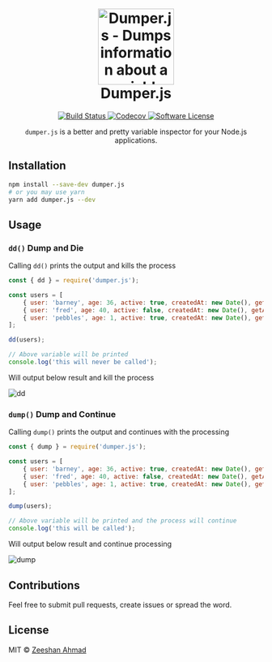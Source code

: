 <h1 align="center">
	<img height="150" src="https://cdn.rawgit.com/ziishaned/dumper.js/master/logo.svg" alt="Dumper.js - Dumps information about a variable" />
	<br> Dumper.js
</h1>
<p align="center">
	<a href="https://travis-ci.org/ziishaned/dumper.js">
		<img src="https://img.shields.io/travis/ziishaned/dumper.js/master.svg?style=flat-square" alt="Build Status">
	</a>
	<a href="https://github.com/ziishaned/dumper.js">
		<img src="https://img.shields.io/codecov/c/github/ziishaned/dumper.js.svg?style=flat-square" alt="Codecov">
	</a>
	<a href="#">
		<img src="https://img.shields.io/badge/license-MIT-brightgreen.svg?style=flat-square" alt="Software License">
	</a>
</p>

<p align="center"><code>dumper.js</code> is a better and pretty variable inspector for your Node.js applications.</p>

## Installation

```bash
npm install --save-dev dumper.js
# or you may use yarn
yarn add dumper.js --dev
```

## Usage

### `dd()` Dump and Die

Calling `dd()` prints the output and kills the process

```js
const { dd } = require('dumper.js');

const users = [
    { user: 'barney', age: 36, active: true, createdAt: new Date(), getAge: () => this.age },
    { user: 'fred', age: 40, active: false, createdAt: new Date(), getAge: () => this.age },
    { user: 'pebbles', age: 1, active: true, createdAt: new Date(), getAge: () => this.age }
];

dd(users);

// Above variable will be printed
console.log('this will never be called');
```

Will output below result and kill the process

![dd](https://i.imgur.com/iKIel4s.png)

### `dump()` Dump and Continue

Calling `dump()` prints the output and continues with the processing

```javascript
const { dump } = require('dumper.js');

const users = [
    { user: 'barney', age: 36, active: true, createdAt: new Date(), getAge: () => this.age },
    { user: 'fred', age: 40, active: false, createdAt: new Date(), getAge: () => this.age },
    { user: 'pebbles', age: 1, active: true, createdAt: new Date(), getAge: () => this.age }
];

dump(users);

// Above variable will be printed and the process will continue
console.log('this will be called');
```

Will output below result and continue processing

![dump](https://i.imgur.com/x048cf6.png)

## Contributions

Feel free to submit pull requests, create issues or spread the word.

## License

MIT &copy; [Zeeshan Ahmad](https://twitter.com/ziishaned)

